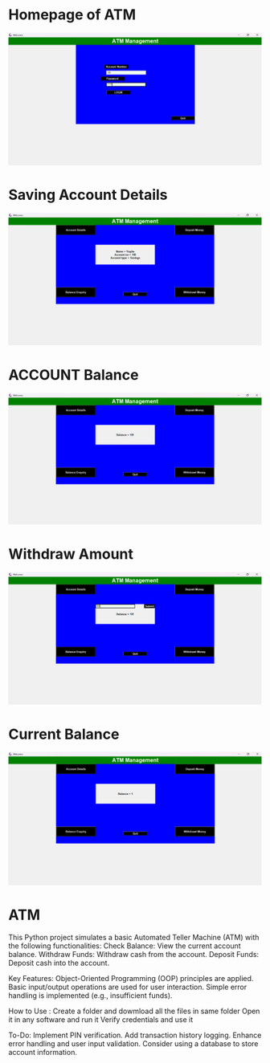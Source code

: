 # Homepage of ATM
![imaage alt](https://github.com/singhrahul1007/ATM-WITH-PYTHON/blob/main/Showcase/Home%20Page.png?raw=true)

# Saving Account Details
![image alt](https://github.com/singhrahul1007/ATM-WITH-PYTHON/blob/main/Showcase/Account%20Details.png?raw=true)

# ACCOUNT Balance
![image alt](https://github.com/singhrahul1007/ATM-WITH-PYTHON/blob/main/Showcase/Current%20Balance.png?raw=true)

# Withdraw Amount
![image alt](https://github.com/singhrahul1007/ATM-WITH-PYTHON/blob/main/Showcase/Withdraw%20Money.png?raw=true)

# Current Balance
![image alt](https://github.com/singhrahul1007/ATM-WITH-PYTHON/blob/main/Showcase/After%20Withdraw.png?raw=true)

# ATM
This Python project simulates a basic Automated Teller Machine (ATM) with the following functionalities: 
Check Balance: View the current account balance. 
Withdraw Funds: Withdraw cash from the account. 
Deposit Funds: Deposit cash into the account.

Key Features:
Object-Oriented Programming (OOP) principles are applied.
Basic input/output operations are used for user interaction.
Simple error handling is implemented (e.g., insufficient funds).

How to Use :
Create a folder and dowmload all the files in same folder
Open it in any software and run it
Verify credentials and use it

To-Do:
Implement PIN verification.
Add transaction history logging.
Enhance error handling and user input validation.
Consider using a database to store account information.
